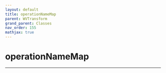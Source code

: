 ```yaml
---
layout: default
title: operationNameMap
parent: WVTransform
grand_parent: Classes
nav_order: 155
mathjax: true
---
```


#  operationNameMap




---

